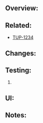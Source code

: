 ## Overview:

## Related:

- [TUP-1234](https://jira.tacc.utexas.edu/browse/TUP-1234)

## Changes:

## Testing:

1.

## UI:

## Notes:
